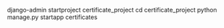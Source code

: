 django-admin startproject certificate_project
cd certificate_project
python manage.py startapp certificates
